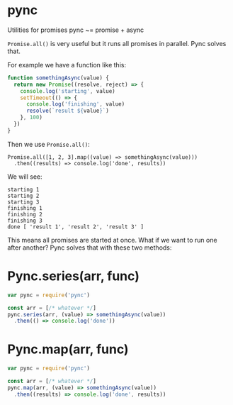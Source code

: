 # pync

Utilities for promises pync ~= promise + async

`Promise.all()` is very useful but it runs all promises in parallel. Pync solves that.

For example we have a function like this:

```javascript
function somethingAsync(value) {
  return new Promise((resolve, reject) => {
    console.log('starting', value)
    setTimeout(() => {
      console.log('finishing', value)
      resolve(`result ${value}`)
    }, 100)
  })
}
```

Then we use `Promise.all()`:

```
Promise.all([1, 2, 3].map((value) => somethingAsync(value)))
  .then((results) => console.log('done', results))
```

We will see:

```
starting 1
starting 2
starting 3
finishing 1
finishing 2
finishing 3
done [ 'result 1', 'result 2', 'result 3' ]
```

This means all promises are started at once. What if we want to run one after another? Pync solves that with these two methods:

# Pync.series(arr, func)

```javascript
var pync = require('pync')

const arr = [/* whatever */]
pync.series(arr, (value) => somethingAsync(value))
  .then(() => console.log('done'))
```

# Pync.map(arr, func)

```javascript
var pync = require('pync')

const arr = [/* whatever */]
pync.map(arr, (value) => somethingAsync(value))
  .then((results) => console.log('done', results))
```
